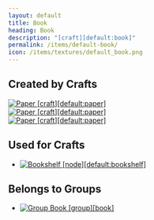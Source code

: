 ```yaml
---
layout: default
title: Book
heading: Book
description: "[craft][default:book]"
permalink: /items/default-book/
icon: /items/textures/default_book.png
---
```



## Created by Crafts

<div class="craft">
    <div>
        <span><a href="{{site.baseurl}}/items/default-paper/"><img src="{{site.baseurl}}/assets/img/items/textures/default_paper.png" data-toggle="tooltip" title="Paper [craft][default:paper]"></a></span>
        <span></span>
        <span></span>
    </div>
    <div>
        <span><a href="{{site.baseurl}}/items/default-paper/"><img src="{{site.baseurl}}/assets/img/items/textures/default_paper.png" data-toggle="tooltip" title="Paper [craft][default:paper]"></a></span>
        <span></span>
        <span></span>
    </div>
    <div>
        <span><a href="{{site.baseurl}}/items/default-paper/"><img src="{{site.baseurl}}/assets/img/items/textures/default_paper.png" data-toggle="tooltip" title="Paper [craft][default:paper]"></a></span>
        <span></span>
        <span></span>
    </div>
</div>


## Used for Crafts

<ul class="list-items">
    <li><a href="{{site.baseurl}}/items/default-bookshelf/"><img src="{{site.baseurl}}/assets/img/items/itemcubes/default_bookshelf.png" data-toggle="tooltip" title="Bookshelf [node][default:bookshelf]"></a></li>
</ul>


## Belongs to Groups

<ul class="list-items">
    <li><a href="{{site.baseurl}}/items/group-book/"><img src="{{site.baseurl}}/assets/img/items/group.png" data-toggle="tooltip" title="Group Book [group][book]"></a></li>
</ul>
